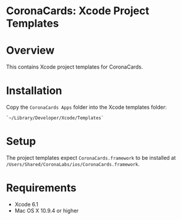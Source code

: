 CoronaCards: Xcode Project Templates
====================

# Overview

This contains Xcode project templates for CoronaCards.

# Installation

Copy the `CoronaCards Apps` folder into the Xcode templates folder:

	`~/Library/Developer/Xcode/Templates`

# Setup

The project templates expect `CoronaCards.framework` to be installed at `/Users/Shared/CoronaLabs/ios/CoronaCards.framework`. 


# Requirements

* Xcode 6.1
* Mac OS X 10.9.4 or higher

